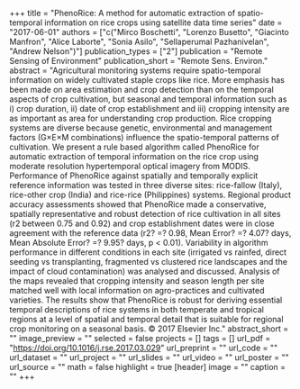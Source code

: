 +++
title = "PhenoRice: A method for automatic extraction of spatio-temporal information on rice crops using satellite data time series"
date = "2017-06-01"
authors = ["c("Mirco Boschetti", "Lorenzo Busetto", "Giacinto Manfron", "Alice Laborte", "Sonia Asilo", "Sellaperumal Pazhanivelan", "Andrew Nelson")"]
publication_types = ["2"]
publication = "Remote Sensing of Environment"
publication_short = "Remote Sens. Environ."
abstract = "Agricultural monitoring systems require spatio-temporal information on widely cultivated staple crops like rice. More emphasis has been made on area estimation and crop detection than on the temporal aspects of crop cultivation, but seasonal and temporal information such as i) crop duration, ii) date of crop establishment and iii) cropping intensity are as important as area for understanding crop production. Rice cropping systems are diverse because genetic, environmental and management factors (G×E×M combinations) influence the spatio-temporal patterns of cultivation. We present a rule based algorithm called PhenoRice for automatic extraction of temporal information on the rice crop using moderate resolution hypertemporal optical imagery from MODIS. Performance of PhenoRice against spatially and temporally explicit reference information was tested in three diverse sites: rice-fallow (Italy), rice-other crop (India) and rice-rice (Philippines) systems. Regional product accuracy assessments showed that PhenoRice made a conservative, spatially representative and robust detection of rice cultivation in all sites (r2 between 0.75 and 0.92) and crop establishment dates were in close agreement with the reference data (r2? =? 0.98, Mean Error? =? 4.07? days, Mean Absolute Error? =? 9.95? days, p < 0.01). Variability in algorithm performance in different conditions in each site (irrigated vs rainfed, direct seeding vs transplanting, fragmented vs clustered rice landscapes and the impact of cloud contamination) was analysed and discussed. Analysis of the maps revealed that cropping intensity and season length per site matched well with local information on agro-practices and cultivated varieties. The results show that PhenoRice is robust for deriving essential temporal descriptions of rice systems in both temperate and tropical regions at a level of spatial and temporal detail that is suitable for regional crop monitoring on a seasonal basis. © 2017 Elsevier Inc."
abstract_short = ""
image_preview = ""
selected = false
projects = []
tags = []
url_pdf = "https://doi.org/10.1016/j.rse.2017.03.029"
url_preprint = ""
url_code = ""
url_dataset = ""
url_project = ""
url_slides = ""
url_video = ""
url_poster = ""
url_source = ""
math = false
highlight = true
[header]
image = ""
caption = ""
+++
